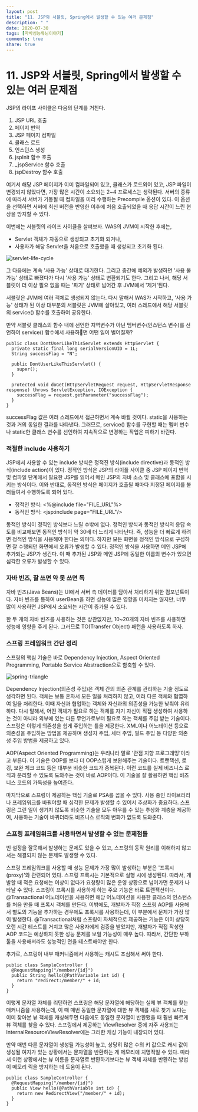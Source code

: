 ```yaml
---
layout: post
title: "11. JSP와 서블릿, Spring에서 발생할 수 있는 여러 문제점"
description: " "
date: 2020-07-30
tags: [자바성능튜닝이야기]
comments: true
share: true
---
```


# 11. JSP와 서블릿, Spring에서 발생할 수 있는 여러 문제점

JSP의 라이프 사이클은 다음의 단계를 거친다.

1.  JSP URL 호출
2.  페이지 번역
3.  JSP 페이지 컴파일
4.  클래스 로드
5.  인스턴스 생성
6.  jspInit 함수 호출
7.  _jspService 함수 호출
8.  jspDestroy 함수 호출

여기서 해당 JSP 페이지가 이미 컴파일되어 있고, 클래스가 로드외어 있고, JSP 파일이 변경되지 않았다면, 가장 많은 시간이 소요되는 2~4 프로세스는 생략된다. 서버의 종류에 따라서 서버가 기동될 때 컴파일을 미리 수행하는 Precompile 옵션이 있다. 이 옵션을 선택하면 서버에 최신 버전을 반영한 이후에 처음 호출되었을 때 응답 시간이 느린 현상을 방지할 수 있다.

이번에는 서블릿의 라이프 사이클을 살펴보자. WAS의 JVM이 시작한 후에는,

-   Servlet 객체가 자동으로 생성되고 초기화 되거나,
-   사용자가 해당 Servlet을 처음으로 호출했을 때 생성되고 초기화 된다.

![servlet-life-cycle](https://sungjk.github.io/images/2019/04/06/servlet-life-cycle.png "servlet-life-cycle")

그 다음에는 계속 '사용 가능' 상태로 대기한다. 그리고 중간에 예외가 발생하면 '사용 불가능' 상태로 빠졌다가 다시 '사용 가능' 상태로 변환되기도 한다. 그리고 나서, 해당 서블릿이 더 이상 필요 없을 때는 '파기' 상태로 넘어간 후 JVM에서 '제거'된다.

서블릿은 JVM에 여러 객체로 생성되지 않는다. 다시 말해서 WAS가 시작하고, '사용 가능' 상태가 된 이상 대부분의 서블릿은 JVM에 살아있고, 여러 스레드에서 해당 서블릿의 service() 함수를 호출하여 공유한다.

만약 서블릿 클래스의 함수 내에 선언한 지역변수가 아닌 멤버변수(인스턴스 변수)를 선언하여 service() 함수에서 사용하면 어떤 일이 벌어질까?

```
public class DontUserLikeThisServlet extends HttpServlet {
  private static final long serialVersionUID = 1L;
  String successFlag = "N";

  public DontUserLikeThisServlet() {
    super();
  }

  protected void doGet(HttpServletRequest request, HttpServletResponse response) throws ServletException, IOException {
    successFlag = request.getParameter("successFlag");
  }
}

```

successFlag 값은 여러 스레드에서 접근하면서 계속 바뀔 것이다. static을 사용하는 것과 거의 동일한 결과를 나타낸다. 그러므로, service() 함수를 구현할 때는 멤버 변수나 static한 클래스 변수를 선언하여 지속적으로 변경하는 작업은 피하기 바란다.

### 적절한 include 사용하기

JSP에서 사용할 수 있는 include 방식은 정적진 방식(include directive)과 동적인 방식(include action)이 있다. 정적인 방식은 JSP의 라이플 사이클 중 JSP 페이지 번역 및 컴파일 단계에서 필요한 JSP를 읽어서 메인 JSP의 자바 소스 및 클래스에 포함을 시키는 방식이다. 이와 반대로, 동적인 방식은 페이지가 호출될 때마다 지정된 페이지를 불러들여서 수행하도록 되어 있다.

-   정적인 방식: <%@include file="FILE_URL"%>
-   동적인 방식: <jsp:include page="FILE_URL"/>

동적인 방식이 정직인 방식보다 느릴 수밖에 없다. 정적인 방식과 동적인 방식의 응답 속도를 비교해보면 동적인 방식이 약 30배 더 느리게 나타난다. 즉, 성능을 더 빠르게 하려면 정적인 방식을 사용해야 한다는 의미다. 하지만 모든 화면을 정적인 방식으로 구성하면 잘 수행되던 화면에서 오류가 발생할 수 있다. 정적인 방식을 사용하면 메인 JSP에 추가되는 JSP가 생긴다. 이 때 추가된 JSP와 메인 JSP에 동일한 이름의 변수가 있으면 심각한 오류가 발생할 수 있다.

### 자바 빈즈, 잘 쓰면 약 못 쓰면 독

자바 빈즈(Java Beans)는 UI에서 서버 측 데이터를 담아서 처리하기 위한 컴포넌트이다. 자바 빈즈를 통하여 userBean을 하면 성능에 많은 영향을 미치지는 않지만, 너무 많이 사용하면 JSP에서 소요되는 시간이 증가될 수 있다.

한 두 개의 자바 빈즈를 사용하는 것은 상관없지만, 10~20개의 자바 빈즈를 사용하면 성능에 영향을 주게 된다. 그러므로 TO(Transfer Object) 패턴을 사용하도록 하자.

### 스프링 프레임워크 간단 정리

스프링의 핵심 기술은 바로 Dependency Injection, Aspect Oriented Programming, Portable Service Abstraction으로 함축할 수 있다.

![spring-triangle](https://sungjk.github.io/images/2019/04/06/spring-triangle.png "spring-triangle")

Dependency Injection(의존성 주입)은 객체 간의 의존 관계를 관리하는 기술 정도로 생각하면 된다. 객체는 보통 혼자서 모든 일을 처리하지 않고, 여러 다른 객체와 협엽하여 일을 처리한다. 이때 자신과 협업하는 객체와 자신과의 의존성을 가능한 낮춰야 유리하다. 다시 말해서, 어떤 객체가 필요로 하는 객체를 자기 자신이 직접 생성하여 사용하는 것이 아니라 외부에 있는 다른 무언가로부터 필요로 하는 객체를 주입 받는 기술이다. 스프링은 이렇게 의존성을 쉽게 주입하는 틀을 제공한다. XML이나 어노테이션 등으로 의존성을 주입하는 방법을 제공하며 생성자 주입, 세터 주입, 필드 주입 등 다양한 의존성 주입 방법을 제공하고 있다.

AOP(Aspect Oriented Programming)는 우리나라 말로 '관점 지향 프로그래밍'이라고 부른다. 이 기술은 OOP를 보다 더 OOP스럽게 보완해주는 기술이다. 트랜잭션, 로깅, 보완 체크 코드 등은 대부분 비슷한 코드가 중복된다. 이런 코드를 실제 비즈니스 로직과 분리할 수 있도록 도와주는 것이 바로 AOP이다. 이 기술을 잘 활용하면 핵심 비즈니스 코드의 가독성을 높여준다.

마지막으로 스프링이 제공하는 핵심 기술로 PSA를 꼽을 수 있다. 사용 중인 라이브러리나 프레임워크를 바꿔야할 때 심각한 문제가 발생할 수 있어서 추상화가 중요하다. 스프링은 그런 일이 생기지 않도록 비슷한 기술을 모두 아우를 수 있는 추상화 계층을 제공하여, 사용하는 기술이 바뀌더라도 비즈니스 로직의 변화가 없도록 도와준다.

### 스프링 프레임워크를 사용하면서 발생할 수 있는 문제점들

빈 설정을 잘못해서 발생하는 문제도 있을 수 있고, 스프링의 동작 원리를 이해하지 않고서는 해결되지 않는 문제도 발생할 수 있다.

스프링 프레임워크를 사용할 때 성능 문제가 가장 많이 발생하는 부분은 '프록시(proxy)'와 관련되어 있다. 스프링 프록시는 기본적으로 실행 시에 생성된다. 따라서, 개발할 때 적은 요청에는 이상이 없다가 요청량이 많은 운영 상황으로 넘어가면 문제가 나타날 수 있다. 스프링이 프록시를 사용하게 하는 주요 기능은 바로 트랜잭션이다. \@Transactional 어노테이션을 사용하면 해당 어노테이션을 사용한 클래스의 인스턴스를 처음 만들 때 프록시 객체를 만든다. 이밖에도, 개발자가 직접 스프링 AOP를 사용해서 별도의 기능을 추가하는 경우에도 프록시를 사용하는데, 이 부분에서 문제가 가장 많이 발생한다. \@Transactional처럼 스프링이 자체적으로 제공하는 기능은 이미 상당히 오랜 시간 테스트를 거치고 많은 사용자에게 검증을 받았지만, 개발자가 직접 작성한 AOP 코드는 예상하지 못한 성능 문제를 보일 가능성이 매우 높다. 따라서, 간단한 부하 툴을 사용해서라도 성능적인 면을 테스트해야만 한다.

추가로, 스프링이 내부 매커니즘에서 사용하는 캐시도 조심해서 써야 한다.

```
public class SampleController {
  @RequestMapping("/member/{id}")
  public String hello(@PathVariable int id) {
    return "redirect:/member/" + id;
  }
}

```

이렇게 문자열 자체를 리턴하면 스프링은 해당 문자열에 해당하는 실제 뷰 객체를 찾는 매커니즘을 사용하는데, 이 때 매번 동일한 문자열에 대한 뷰 객체를 새로 찾기 보다는 이미 찾아본 뷰 객체를 캐싱해두면 다음에도 동일한 문자열이 반환됐을 때 훨씬 빠르게 뷰 객체를 찾을 수 있다. 스프링에서 제공하는 ViewResolver 중에 자주 사용되는 InternalResourceViewResolver에는 그러한 캐싱 기능이 내장되어 있다.

만약 매번 다른 문자열이 생성될 가능성이 높고, 상당히 많은 수의 키 값으로 캐시 값이 생성될 여지가 있는 상황에서는 문자열을 반환하는 게 메모리에 치명적일 수 있다. 따라서 이런 상황에서는 뷰 이름을 문자열로 반환하기보다는 뷰 객체 자체를 반환하는 방법이 메모리 릭을 방지하는 데 도움이 된다.

```
public class SampleController {
  @RequestMapping("/member/{id}")
  public View hello(@PathVariable int id) {
    return new RedirectView("/member/" + id);
  }
}

```